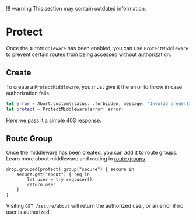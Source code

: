 !!! warning
    This section may contain outdated information.

# Protect

Once the `AuthMiddleware` has been enabled, you can use `ProtectMiddleware` to prevent certain routes from being accessed without authorization.

## Create

To create a `ProtectMiddleware`, you must give it the error to throw in case authorization fails.

```swift
let error = Abort.custom(status: .forbidden, message: "Invalid credentials.")
let protect = ProtectMiddleware(error: error)
```

Here we pass it a simple 403 response.

## Route Group

Once the middleware has been created, you can add it to route groups. Learn more about middleware and routing in [route groups](../routing/group.md).

```
drop.grouped(protect).group("secure") { secure in
    secure.get("about") { req in
        let user = try req.user()
        return user
    }
}
```

Visiting `GET /secure/about` will return the authorized user, or an error if no user is authorized.
